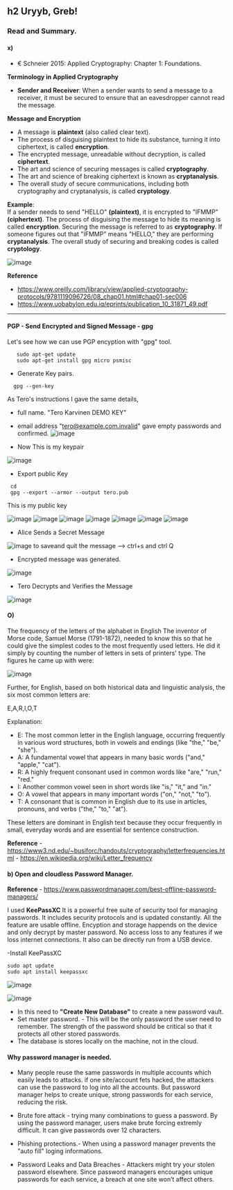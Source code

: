 ## h2 Uryyb, Greb!

### Read and Summary.

#### x) 
- € Schneier 2015: Applied Cryptography: Chapter 1: Foundations.

**Terminology in Applied Cryptography**  
- **Sender and Receiver**: When a sender wants to send a message to a receiver, it must be secured to ensure that an eavesdropper cannot read the message.

**Message and Encryption**  
- A message is **plaintext** (also called clear text).
- The process of disguising plaintext to hide its substance, turning it into ciphertext, is called **encryption**.
- The encrypted message, unreadable without decryption, is called **ciphertext**.
- The art and science of securing messages is called **cryptography**.
- The art and science of breaking ciphertext is known as **cryptanalysis**.
- The overall study of secure communications, including both cryptography and cryptanalysis, is called **cryptology**.

**Example**:  
If a sender needs to send "HELLO" **(plaintext)**, it is encrypted to "IFMMP" **(ciphertext)**. The process of disguising the message to hide its meaning is called **encryption**. Securing the message is referred to as **cryptography**. If someone figures out that "IFMMP" means "HELLO," they are performing **cryptanalysis**. The overall study of securing and breaking codes is called **cryptology**.

  ![image](https://github.com/user-attachments/assets/54a04c91-8b44-4009-9ac5-78e5bdd16c7c)

**Reference** 
- https://www.oreilly.com/library/view/applied-cryptography-protocols/9781119096726/08_chap01.html#chap01-sec006
- https://www.uobabylon.edu.iq/eprints/publication_10_31871_49.pdf
---
#### PGP - Send Encrypted and Signed Message - gpg
Let's see how we can use PGP encyption with "gpg" tool. 
```
   sudo apt-get update
   sudo apt-get install gpg micro psmisc
  ```
- Generate Key pairs.
```
  gpg --gen-key
```
As Tero's instructions I gave the same details, 
 - full name. "Tero Karvinen DEMO KEY" 
 - email address "tero@example.com.invalid"
   gave empty passwords and confirmed.
![image](https://github.com/user-attachments/assets/4a2f4fab-efe1-48a3-9dcc-aa0ec57ff2a3)

- Now This is my keypair

![image](https://github.com/user-attachments/assets/38f228af-1818-4e38-91a9-c47d72f96685)
- Export public Key
```
 cd
 gpg --export --armor --output tero.pub
```
This is my public key

![image](https://github.com/user-attachments/assets/f119f7f2-e40a-4fc0-b48d-f7d61a7fa3a9)
![image](https://github.com/user-attachments/assets/4c4ed38a-4106-4b10-99c1-46c0f182ef6b)
![image](https://github.com/user-attachments/assets/684867f4-5ec5-454f-9ad5-54d79c1ba241)
![image](https://github.com/user-attachments/assets/bcd32ced-a326-4f25-88d9-e98019edd3b2)
![image](https://github.com/user-attachments/assets/f736a291-4d8e-4934-8370-c111d45a9db3)
![image](https://github.com/user-attachments/assets/b088a463-e854-43bc-856b-e4dae0929f3b)
![image](https://github.com/user-attachments/assets/623f025a-2cef-4276-939c-959a0290faf4)

- Alice Sends a Secret Message
  
![image](https://github.com/user-attachments/assets/df34cfaa-60e6-454c-b11b-f16a1e4c92f6)
to saveand quit the message --> ctrl+s and ctrl Q

- Encrypted message was generated.

![image](https://github.com/user-attachments/assets/49c5eb48-ab85-44f9-b0cd-e65d64d06a96)

- Tero Decrypts and Verifies the Message
  
![image](https://github.com/user-attachments/assets/e36b1319-6051-41a5-adaa-d85c670f5dfd)

#### O)
The frequency of the letters of the alphabet in English
The inventor of Morse code, Samuel Morse (1791-1872), needed to know this so that he could give the simplest codes to the most frequently used letters. He did it simply by counting the number of letters in sets of printers' type. The figures he came up with were:	

![image](https://github.com/user-attachments/assets/9f00fa74-cfaa-4ab4-9fba-c9ad92e8d796)

Further, for English, based on both historical data and linguistic analysis, the six most common letters are:

E,A,R,I,O,T

Explanation:
- E: The most common letter in the English language, occurring frequently in various word structures, both in vowels and endings (like "the," "be," "she").
- A: A fundamental vowel that appears in many basic words ("and," "apple," "cat").
- R: A highly frequent consonant used in common words like "are," "run," "red."
- I: Another common vowel seen in short words like "is," "it," and "in."
- O: A vowel that appears in many important words ("on," "not," "to").
- T: A consonant that is common in English due to its use in articles, pronouns, and verbs ("the," "to," "at").
  
These letters are dominant in English text because they occur frequently in small, everyday words and are essential for sentence construction.

**Reference** - https://www3.nd.edu/~busiforc/handouts/cryptography/letterfrequencies.html
              - https://en.wikipedia.org/wiki/Letter_frequency

#### b) Open and cloudless Password Manager. 
**Reference** - https://www.passwordmanager.com/best-offline-password-managers/

I used **KeePassXC**
It is a powerful free suite of security tool for managing passwords. It includes security protocols and is updated constantly. All the feature are usable offline. Encyption and storage happends on the device and only decrypt by master password. 
No access loss to any features if we loss internet connections. It also can be directly run from a USB device. 

-Install KeePassXC
```
sudo apt update
sudo apt install keepassxc
```

![image](https://github.com/user-attachments/assets/e7aa2b73-38ad-430f-9d15-3744596cd9cb)

![image](https://github.com/user-attachments/assets/28f9f203-1840-4ad1-86ea-23639a19d573)

- In this need to **"Create New Database"** to create a new password vault. 
- Set master password. - This will be the only password the user need to remember. The strength of the password should be critical so that it protects all other stored passwords. 
- The database is stores locally on the machine, not in the cloud.


#### Why password manager is needed. 
- Many people reuse the same passwords in multiple accounts which easily leads to attacks.
  if one site/account fets hacked, the attackers can use the password to log into all the accounts. But password manager helps to create unique, strong passwords for each service, reducing the risk.

- Brute fore attack - trying many combinations to guess a password. By using the password manager, users make brute forcing extremly difficult. It can give passwords over 12 characters. 

- Phishing protections.- When using a password manager prevents the "auto fill" loging informations.
- Password Leaks and Data Breaches - Attackers might try your stolen password elsewhere. Since password managers encourages unique passwords for each service, a breach at one site won’t affect others.





